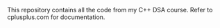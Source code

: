 This repository contains all the code from my C++ DSA course. Refer to cplusplus.com for documentation.
